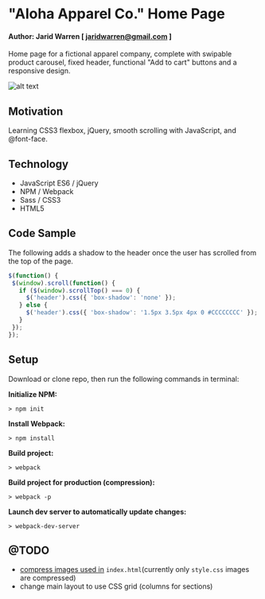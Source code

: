  # "Aloha Apparel Co." Home Page
 
 #### Author: Jarid Warren [ <jaridwarren@gmail.com> ]
 
Home page for a fictional apparel company, complete with swipable product carousel, fixed header, functional "Add to cart" buttons and a responsive design.
 
 ![alt text](./assets/images/demo.gif "Aloha Apparel Co. Home Page")
 
 ## Motivation

Learning CSS3 flexbox, jQuery, smooth scrolling with JavaScript, and @font-face.
 
 ## Technology
 
 * JavaScript ES6 / jQuery
 * NPM / Webpack 
 * Sass / CSS3
 * HTML5
 
 ## Code Sample
 
 The following adds a shadow to the header once the user has scrolled from the top of the page. 
 
 ```javascript
$(function() {
  $(window).scroll(function() {
    if ($(window).scrollTop() === 0) {
      $('header').css({ 'box-shadow': 'none' });
    } else {
      $('header').css({ 'box-shadow': '1.5px 3.5px 4px 0 #CCCCCCCC' });
    }
  });
});
```
## Setup
Download or clone repo, then run the following commands in terminal:

**Initialize NPM:**

`> npm init` 

**Install Webpack:**

`> npm install`

**Build project:**

`> webpack`

**Build project for production (compression):**

`> webpack -p`

**Launch dev server to automatically update changes:**

`> webpack-dev-server`

## @TODO

* [compress images used in](https://medium.com/a-beginners-guide-for-webpack-2/handling-images-e1a2a2c28f8d) `index.html`(currently only `style.css` images are compressed)
* change main layout to use CSS grid (columns for sections)
